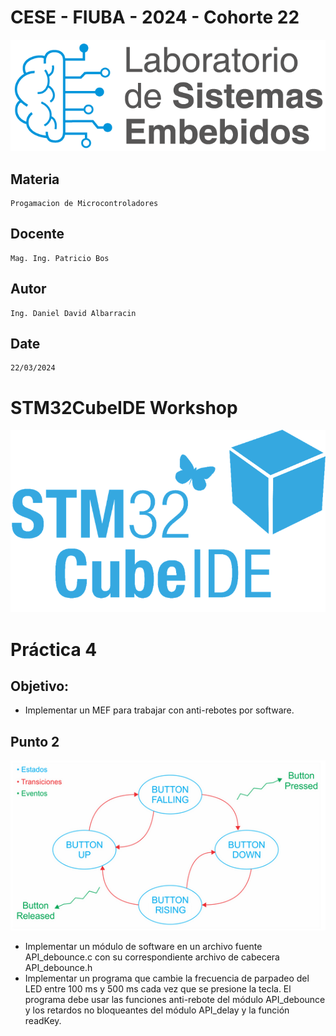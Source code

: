 # CESE - FIUBA - 2024 - Cohorte 22
![](/PdM_P4_Ej2/Docs/Images/CESE.png)
## Materia
    Progamacion de Microcontroladores
## Docente
    Mag. Ing. Patricio Bos
## Autor 
    Ing. Daniel David Albarracin
## Date
	22/03/2024

# STM32CubeIDE Workshop
![](/PdM_P4_Ej2/Docs/Images/ST14179_STM32CubeIDE.png)

# Práctica 4
## Objetivo:
- Implementar un MEF para trabajar con anti-rebotes por software.  
## Punto 2
![](/PdM_P4_Ej2/Docs/Images/PdM_P4_EJ2_FSM.png)
- Implementar un módulo de software en un archivo fuente API_debounce.c con su 
correspondiente archivo de cabecera API_debounce.h
- Implementar un programa que cambie la frecuencia de parpadeo del LED entre 100 ms 
y 500 ms cada vez que se presione la tecla.  El programa debe usar las funciones 
anti-rebote del módulo API_debounce y los retardos no bloqueantes del módulo 
API_delay y la función readKey.
 
